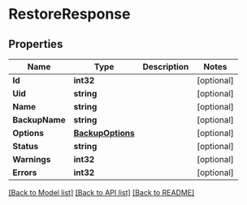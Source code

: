 # RestoreResponse

## Properties
Name | Type | Description | Notes
------------ | ------------- | ------------- | -------------
**Id** | **int32** |  | [optional] 
**Uid** | **string** |  | [optional] 
**Name** | **string** |  | [optional] 
**BackupName** | **string** |  | [optional] 
**Options** | [**BackupOptions**](BackupOptions.md) |  | [optional] 
**Status** | **string** |  | [optional] 
**Warnings** | **int32** |  | [optional] 
**Errors** | **int32** |  | [optional] 

[[Back to Model list]](../README.md#documentation-for-models) [[Back to API list]](../README.md#documentation-for-api-endpoints) [[Back to README]](../README.md)


